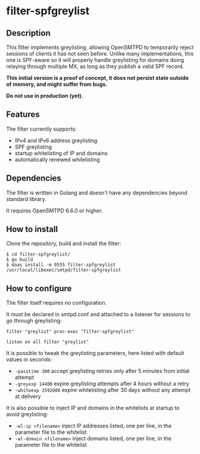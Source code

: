 # filter-spfgreylist

## Description
This filter implements greylisting, allowing OpenSMTPD to temporarily reject sessions of
clients it has not seen before. Unlike many implementations, this one is SPF-aware so it
will properly handle greylisting for domains doing relaying through multiple MX, as long
as they publish a valid SPF record.

**This initial version is a proof of concept, it does not persist state outside of memory, and might suffer from bugs.**

**Do not use in production (yet).**


## Features
The filter currently supports:

- IPv4 and IPv6 address greylisting
- SPF greylisting
- startup whitelisting of IP and domains
- automatically renewed whitelisting


## Dependencies
The filter is written in Golang and doesn't have any dependencies beyond standard library.

It requires OpenSMTPD 6.6.0 or higher.


## How to install
Clone the repository, build and install the filter:
```
$ cd filter-spfgreylist/
$ go build
$ doas install -m 0555 filter-spfgreylist /usr/local/libexec/smtpd/filter-spfgreylist
```


## How to configure
The filter itself requires no configuration.

It must be declared in smtpd.conf and attached to a listener for sessions to go through greylisting:
```
filter "greylist" proc-exec "filter-spfgreylist"

listen on all filter "greylist"
```

It is possible to tweak the greylisting parameters, here listed with default values in seconds:

- `-passtime 300` accept greylisting retries only after 5 minutes from initial attempt
- `-greyexp 14400` expire greylisting attempts after 4 hours without a retry
- `-whiteexp 2592000` expire whitelisting after 30 days without any attempt at delivery


It is also possible to inject IP and domains in the whitelists at startup to avoid greylisting:

- `-wl-ip <filename>` inject IP addresses listed, one per line, in the parameter file to the whitelist
- `-wl-domain <filename>` inject domains listed, one per line, in the parameter file to the whitelist

